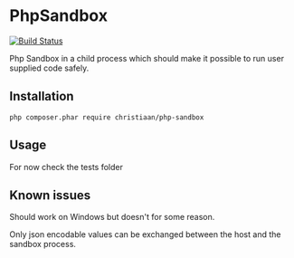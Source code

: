 PhpSandbox
==========
[![Build Status](https://travis-ci.org/christiaan/php-sandbox.png?branch=master)](https://travis-ci.org/christiaan/php-sandbox)

Php Sandbox in a child process which should make it possible to run user supplied code safely.

Installation
------------
    php composer.phar require christiaan/php-sandbox

Usage
-----
For now check the tests folder

Known issues
------------
Should work on Windows but doesn't for some reason.

Only json encodable values can be exchanged between the host and the sandbox process.